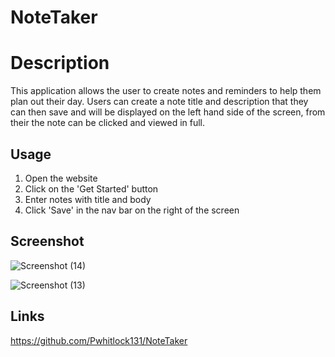 # NoteTaker

# Description 
This application allows the user to create notes and reminders to help them plan out their day. Users can create a note title and description that they can then save and will be displayed on the left hand side of the screen, from their the note can be clicked and viewed in full. 

## Usage
1. Open the website
2. Click on the 'Get Started' button
3. Enter notes with title and body
4. Click 'Save' in the nav bar on the right of the screen

## Screenshot
![Screenshot (14)](https://github.com/Pwhitlock131/NoteTaker/assets/139918601/9f7ac629-ce4c-40a6-a219-3b5d960a2f87)

![Screenshot (13)](https://github.com/Pwhitlock131/NoteTaker/assets/139918601/287c6e12-9bda-438c-9f6d-a6bdc0541b99)


## Links 
https://github.com/Pwhitlock131/NoteTaker
